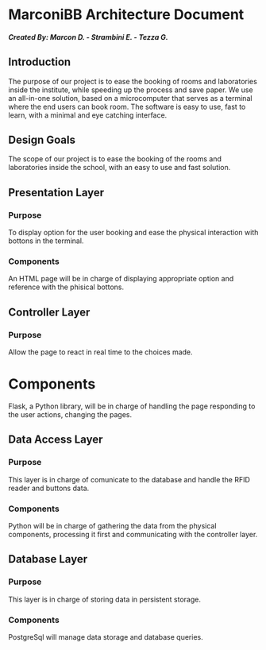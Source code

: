 # MarconiBB Architecture Document
##### Created By: Marcon D. - Strambini E. - Tezza G.

## Introduction
The purpose of our project is to ease the booking of rooms and laboratories inside the institute, while speeding up the process and save paper.
We use an all-in-one solution, based on a microcomputer that serves as a terminal where the end users can book room. The software is easy to use, fast to learn, with a minimal and eye catching interface.

## Design Goals
The scope of our project is to ease the booking of the rooms and laboratories inside the school, with an easy to use and fast solution.

## Presentation Layer
### Purpose
To display option for the user booking and ease the physical interaction with bottons in the terminal.
### Components
An HTML page will be in charge of displaying appropriate option and reference with the phisical bottons.

## Controller Layer
### Purpose
Allow the page to react in real time to the choices made.
# Components
Flask, a Python library, will be in charge of handling the page responding to the user actions, changing the pages.

## Data Access Layer
### Purpose
This layer is in charge of comunicate to the database and handle the RFID reader and buttons data.
### Components
Python will be in charge of gathering the data from the physical components, processing it first and communicating with the controller layer.

## Database Layer
### Purpose
This layer is in charge of storing data in persistent storage.
### Components
PostgreSql will manage data storage and database queries.